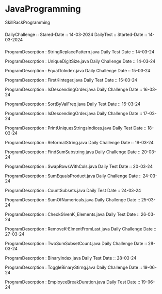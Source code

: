 # JavaProgramming
<p align="left">SkillRackProgramming</p>

###

<p align="left">DailyChallenge :: Stared-Date :: 14-03-2024
                DailyTest :: Started-Date :: 14-03-2024
</p>

###
<p algn="right">ProgramDescrption : StringReplacePattern.java
                    Daily Test Date :: 14-03-24
<p>ProgramDescrption : UniqueDigitSize.java
                    Daily Challenge Date :: 14-03-24</p>
<p>ProgramDescrption : EqualToIndex.java
                    Daily Challenge Date :: 15-03-24</p>
<p>ProgramDescrption : FirstKInteger.java
                    Daily Test Date :: 15-03-24</p>
 <p>ProgramDescrption : IsDescendingOrder.java
                    Daily Challenge Date :: 16-03-24</p>                   
<p>ProgramDescrption : SortByValFreq.java
                    Daily Test Date :: 16-03-24</p>
<p>ProgramDescrption : IsDescendingOrder.java
                    Daily Challenge Date :: 17-03-24</p>
<p>ProgramDescrption : PrintUniquesStringsIndices.java
                    Daily Test Date :: 18-03-24</p>
<p>ProgramDescrption : ReformatString.java
                    Daily Challenge Date :: 19-03-24</p>
<p>ProgramDescrption : FindSumSubstring.java
                    Daily Challenge Date :: 20-03-24</p>
<p>ProgramDescrption : SwapRowsWithCols.java
                    Daily Test Date :: 20-03-24</p>
 <p>ProgramDescrption : SumEqualsProduct.java
                    Daily Challenge Date :: 24-03-24</p>
<p>ProgramDescrption : CountSubsets.java
                    Daily Test Date :: 24-03-24</p>
<p>ProgramDescrption : SumOfNumericals.java
                    Daily Challenge Date :: 25-03-24</p>
<p>ProgramDescrption : CheckGivenK_Elements.java
                    Daily Test Date :: 26-03-24</p>
<p>ProgramDescrption : RemoveK-ElmentFromLast.java
                    Daily Challenge Date :: 27-03-24</p>
<p>ProgramDescrption : TwoSumSubsetCount.java
                    Daily Challenge Date :: 28-03-24</p> 
<p>ProgramDescrption : BinaryIndex.java
                    Daily Test Date :: 28-03-24</p>                    
</p>
<p>ProgramDescrption : ToggleBinaryStirng.java
                    Daily Challenge Date :: 19-06-24</p>                    
</p>
<p>ProgramDescrption : EmployeeBreakDuration.java
                    Daily Test Date :: 19-06-24</p>                    
</p>

